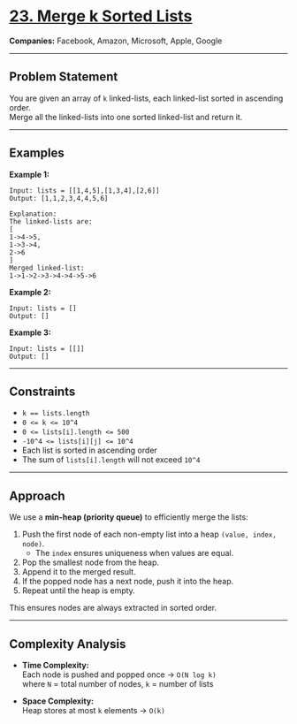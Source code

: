 # [23. Merge k Sorted Lists](https://leetcode.com/problems/merge-k-sorted-lists/description/)

**Companies:** Facebook, Amazon, Microsoft, Apple, Google  

---

## Problem Statement  
You are given an array of `k` linked-lists, each linked-list sorted in ascending order.  
Merge all the linked-lists into one sorted linked-list and return it.

---

## Examples  

**Example 1:**
```
Input: lists = [[1,4,5],[1,3,4],[2,6]]
Output: [1,1,2,3,4,4,5,6]

Explanation:
The linked-lists are:
[
1->4->5,
1->3->4,
2->6
]
Merged linked-list:
1->1->2->3->4->4->5->6
```

**Example 2:**
```
Input: lists = []
Output: []
```


**Example 3:**
```
Input: lists = [[]]
Output: []
```

---

## Constraints
- `k == lists.length`
- `0 <= k <= 10^4`
- `0 <= lists[i].length <= 500`
- `-10^4 <= lists[i][j] <= 10^4`
- Each list is sorted in ascending order
- The sum of `lists[i].length` will not exceed `10^4`

---

## Approach  

We use a **min-heap (priority queue)** to efficiently merge the lists:

1. Push the first node of each non-empty list into a heap `(value, index, node)`.
   - The `index` ensures uniqueness when values are equal.
2. Pop the smallest node from the heap.
3. Append it to the merged result.
4. If the popped node has a next node, push it into the heap.
5. Repeat until the heap is empty.

This ensures nodes are always extracted in sorted order.

---

## Complexity Analysis  

- **Time Complexity:**  
  Each node is pushed and popped once → `O(N log k)`  
  where `N` = total number of nodes, `k` = number of lists  

- **Space Complexity:**  
  Heap stores at most `k` elements → `O(k)`  
